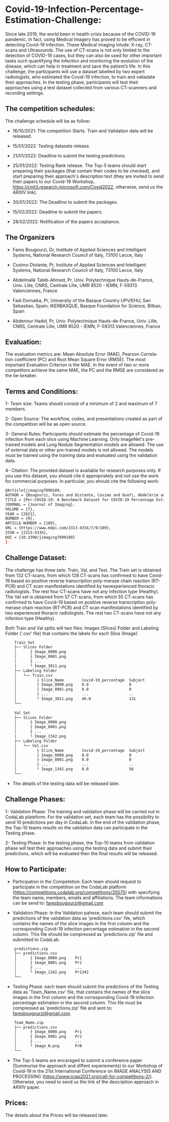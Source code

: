 # Covid-19-Infection-Percentage-Estimation-Challenge:

Since late 2019, the world been in health crisis because of the COVID-19 pandemic. In fact, using Medical Imagery has proved to be efficient in detecting Covid-19 Infection. These Medical Imaging inlude: X-ray, CT-scans and Ultrasounds. The use of CT-scans is not only limited to the detection of COVID-19 cases, but they can also be used for other important tasks such quantifying the infection and monitoring the evolution of the disease, which can help in treatment and save the patient’s life. 
In this challenge, the participants will use a dataset labelled by two expert radiologists, who estimated the Covid-19 infection, to train and valiadate their approaches. In  the  testing  phase,  participants  will  test  their  approaches using a test dataset collected from various CT-scanners and recording settings. 

<!-- where the Covid-19 infection percentage were estimated after segmenting the Covid-19 infection and Lungs mask. -->

## The competition schedules:
The challenge schedule will be as follow:

* 	16/10/2021: The competition Starts. Train and Validation data will be released.
 	
*	15/01/2022: Testing datasets release.
	
* 21/01/2022: Deadline to submit the testing predictions. 
* 25/01/2022: Testing Rank release. The Top-5 teams should start preparing their packages (that contain their codes to be checked), and start preparing their approach's description text (they are invited to send their papers to our Covid-19 Workshop,  https://cmt3.research.microsoft.com/Covid2022, otherwise, send us the ARXIV link).


*   30/01/2022: The Deadline to submit the packages. 

*   15/02/2022: Deadline to submit the papers.

*   28/02/2022: Notification of the papers acceptance.



<!--- 
* 01/12/2021:  Train and Validation data release. 

* 25/12/2021:  Testing datasets release.

* 31/12/2021:  The submission of the testing predictions deadline.
 
* 10/01/2022:  Top 5 teams should send their packages that contain their codes to be checked.
 
* 20/01/2022:  After checking the codes, the Top 5 teams will be notified to send their papers.
 
* 10/02/2022:  Deadline to submit their papers.
 
* 20/02/2022:  Papers reviewing ends.  --->

## The Organizers

* Fares Bougourzi, Dr, Institute of Applied Sciences and Intelligent Systems, National Research Council of Italy, 73100 Lecce, Italy

* Cosimo Distante, Pr, Institute of Applied Sciences and Intelligent Systems, National Research Council of Italy, 73100 Lecce, Italy

* Abdelmalik Taleb-Ahmed, Pr, Univ. Polytechnique Hauts-de-France, Univ. Lille, CNRS, Centrale Lille,  UMR 8520 - IEMN,  F-59313 Valenciennes, France

* Fadi Dornaika, Pr, University of the Basque Country UPV/EHU, San Sebastian, Spain; IKERBASQUE, Basque Foundation for Science, Bilbao, Spain

* Abdenour Hadid, Pr, Univ. Polytechnique Hauts-de-France, Univ. Lille, CNRS, Centrale Lille,  UMR 8520 - IEMN,  F-59313 Valenciennes, France


## Evaluation:

The evaluation metrics are:  Mean Absolute Error (MAE), Pearson Correla-tion coefficient (PC) and Root Mean Square Error (RMSE). The most important Evaluation Criterion is the MAE. In the event of two or more competitors achieve the same MAE, the PC and the RMSE are considered as the tie-breaker. 

## Terms and Conditions:

1- Team size: Teams should consist of a minimum of 2  and maximum of 7 members.

2- Open Source: The workflow, codes, and presentations created as part of the competition will be as open source.

3- General Rules: Participants  should  estimate  the  percentage of Covid-19  infection  from each slice using Machine Learning.  Only  ImageNet's pre-trained models and Lung Nodule Segmentation models are allowed. The use of external data or other pre-trained models is not allowed.  The models must be trained using the training data and evaluated using the validation data.

4- Citation: The provided dataset is available for research purposes only. If you use this dataset, you should cite it appropriately and not use the work for commercial purposes. 
In particular, you should cite the following work:
```bash
@Article{jimaging7090189,
AUTHOR = {Bougourzi, Fares and Distante, Cosimo and Ouafi, Abdelkrim and Dornaika, Fadi and Hadid, Abdenour and Taleb-Ahmed, Abdelmalik},
TITLE = {Per-COVID-19: A Benchmark Dataset for COVID-19 Percentage Estimation from CT-Scans},
JOURNAL = {Journal of Imaging},
VOLUME = {7},
YEAR = {2021},
NUMBER = {9},
ARTICLE-NUMBER = {189},
URL = {https://www.mdpi.com/2313-433X/7/9/189},
ISSN = {2313-433X},
DOI = {10.3390/jimaging7090189}
}
```

## Challenge Dataset:

The challenge has three sets: Train, Val, and Test. The Train set is obtained from 132 CT-scans, from which 128 CT-scans has confirmed to have Covid-19 based on positive reverse transcription poly-merase chain reaction (RT-PCR) and CT scan manifestations identified by twoexperienced thoracic radiologists. The rest four CT-scans have not any infection type (Healthy). The Val set is obtained from 57 CT-scans, from which 55 CT-scans has confirmed to have Covid-19 based on positive reverse transcription poly-merase chain reaction (RT-PCR) and CT scan manifestations identified by two experienced thoracic radiologists. The rest  two CT-scans have not any infection type (Healthy). 

Both Train and Val splits will two files: Images (Slices) Folder and Labeling Folder ('.csv' file) that contains the labels for each Slice (Image)
```bash
    Train Set
    ├── Slices Folder 
    │      ├ Image_0000.png
    │      ├ Image_0001.png
    │      ├ ...
    |      └ Image_3011.png
    ├── Labeling Folder
    │   └── Train.csv
    │         ├ Slice_Name        Covid-19_percentage  Subject    
    │         ├ Image_0000.png    0.0                  0
    │         ├ Image_0001.png    0.0                  0
    │         ├ ...               ...                  ..
    │         └ Image_3011.png    49.0	               131
    └── 
    
    Val Set
    ├── Slices Folder 
    │      ├ Image_0000.png
    │      ├ Image_0001.png
    │      ├ ...
    |      └ Image_1342.png
    ├── Labeling Folder
    │   └── Val.csv
    │         ├ Slice_Name        Covid-19_percentage  Subject    
    │         ├ Image_0000.png    0.0                  0
    │         ├ Image_0001.png    0.0                  0
    │         ├ ...               ...                  ..
    │         └ Image_1342.png    8.0	               56
    └──     

```

- The details of the testing data will be released later.


## Challenge Phases:

1- Validation Phase: The training and validation phase will be carried out in CodaLab plateform. For the validation set, each team has the possibility to send 10 predictions per day in CodaLab.
In the end of the validation phase, the Top-10 teams results on the validation data can participate in the Testing phase.

2- Testing Phase: In the testing phase, the Top-10 teams from validation phase will test their approaches using the testing data and submit their predictions, which will be evaluated then the final results will be released.


## How to Participate:

- Participation in the Competetion: Each team should request to participate in the competition on the CodaLab platform (https://competitions.codalab.org/competitions/35575) with specifying the team name, members, emails and affiliations. The team informations can be send to: faresbougourzi@gmail.com

- Validation Phase: In the Validation pahese, each team should submit the predictions of the validation data as 'predictions.csv' file, which contains the names of the slice images in the first column and the corresponding Covid-19 infection percentage estimation in the second column.  This file should be compressed as 'predictions.zip' file and submitted to CodaLab. 

```bash
    predictions.zip
    ├── predictions.csv
    │      ├ Image_0000.png    Pr1            
    │      ├ Image_0001.png    Pr2             
    │      ├ ...               ...              
    │      └ Image_1342.png    Pr1342	        
    └──   
 ```   
 - Testing Phase: each team should submit the predictions of the Testing data as 'Team_Name.csv' file, that contains the names of the slice images in the first column and the corresponding Covid-19 infection percentage estimation in the second column.  This file must be compressed as 'predictions.zip' file and sent to: faresbougourzi@gmail.com.
```bash
    Team_Name.zip
    ├── predictions.csv
    │      ├ Image_0000.png    Pr1            
    │      ├ Image_0001.png    Pr2             
    │      ├ ...               ...              
    │      └ Image_N.png       PrN        
    └──   
 ```   
 
 - The Top-5 teams are encaraged to submit a conference paper (Summurise the approach and diffent experiements) to our Workshop of Covid-19 in the 21st International Conference on IMAGE ANALYSIS AND PROCESSING (https://www.iciap2021.org/call-for-competitions-2/). Otherwise, you need to send us the link of the description approach in ARXIV paper.
 
## Prices:

The details about the Prices will be released later.

